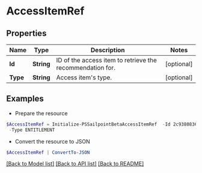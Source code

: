 # AccessItemRef
## Properties

Name | Type | Description | Notes
------------ | ------------- | ------------- | -------------
**Id** | **String** | ID of the access item to retrieve the recommendation for. | [optional] 
**Type** | **String** | Access item&#39;s type. | [optional] 

## Examples

- Prepare the resource
```powershell
$AccessItemRef = Initialize-PSSailpointBetaAccessItemRef  -Id 2c938083633d259901633d2623ec0375 `
 -Type ENTITLEMENT
```

- Convert the resource to JSON
```powershell
$AccessItemRef | ConvertTo-JSON
```

[[Back to Model list]](../README.md#documentation-for-models) [[Back to API list]](../README.md#documentation-for-api-endpoints) [[Back to README]](../README.md)

